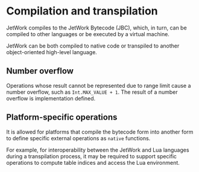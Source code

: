 # Compilation and transpilation

JetWork compiles to the JetWork Bytecode (JBC), which, in turn, can be compiled to other languages or be executed by a virtual machine.

JetWork can be both compiled to native code or transpiled to another object-oriented high-level language.

## Number overflow

Operations whose result cannot be represented due to range limit cause a number overflow, such as `Int.MAX_VALUE + 1`. The result of a number overflow is implementation defined.

## Platform-specific operations

It is allowed for platforms that compile the bytecode form into another form to define specific external operations as `native` functions.

For example, for interoperability between the JetWork and Lua languages during a transpilation process, it may be required to support specific operations to compute table indices and access the Lua environment.